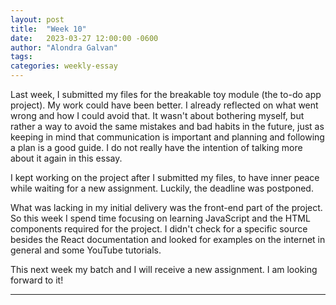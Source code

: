 ```yaml
---
layout: post
title:  "Week 10"
date:   2023-03-27 12:00:00 -0600
author: "Alondra Galvan"
tags:
categories: weekly-essay
---
```



Last week, I submitted my files for the breakable toy module (the to-do app project). My work could have been better. I already reflected on what went wrong and how I could avoid that. It wasn't about bothering myself, but rather a way to avoid the same mistakes and bad habits in the future, just as keeping in mind that communication is important and planning and following a plan is a good guide. I do not really have the intention of talking more about it again in this essay.

I kept working on the project after I submitted my files, to have inner peace while waiting for a new assignment. Luckily, the deadline was postponed. 

What was lacking in my initial delivery was the front-end part of the project. So this week I spend time focusing on learning JavaScript and the HTML components required for the project. I didn't check for a specific source besides the React documentation and looked for examples on the internet in general and some YouTube tutorials.

This next week my batch and I will receive a new assignment. I am looking forward to it!


***
